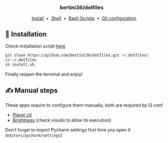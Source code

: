 <h3 align="center">
    bertini36/dotfiles
    <a href="linux">
        <img height="12" src="https://cdn.jsdelivr.net/npm/simple-icons@latest/icons/linux.svg" />
    </a>
</h3>
<p align="center">
  <a href="#-installation">Install</a>&nbsp;&nbsp;•&nbsp;
  <a href="shell">Shell</a>&nbsp;&nbsp;•&nbsp;
  <a href="scripts">Bash Scripts</a>&nbsp;&nbsp;•&nbsp;
  <a href="git/.gitconfig">Git configuration</a>
</p>

## 🚀 Installation
Check installation script [here](install.sh)
```bash
git clone https://github.com/bertini36/dotfiles.git ~/.dotfiles/
cd ~/.dotfiles
sh install.sh
```
Finally reopen the terminal and enjoy! 

## ✍️ Manual steps
These apps require to configure them manually, both are required by I3 conf

* <a href="https://github.com/altdesktop/playerctl">Player ctl</a>
* <a href="https://github.com/jappeace/brightnessctl">Brightness</a> (check visudo to allow its execution)

Don't forget to import Pycharm settings first time you open it (`editors/pycharm/settings`) 
